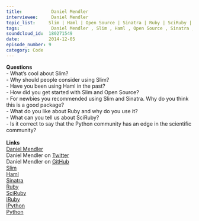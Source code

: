 ```yaml
--- 
title:           Daniel Mendler 
interviewee:     Daniel Mendler 
topic_list:     Slim | Haml | Open Source | Sinatra | Ruby | SciRuby | IRuby & IPython | Scientific software
tags:            Daniel Mendler , Slim , Haml , Open Source , Sinatra , Ruby , SciRuby , IRuby  IPython , Scientific software
soundcloud_id:  180271549
date:           2014-12-05
episode_number: 9
category: Code
---
```


<p class="show_notes_display"><b>Questions</b><br>- What’s cool about Slim?<br>- Why should people consider using Slim?<br>- Have you been using Haml in the past?<br>- How did you get started with Slim and Open Source?<br>- For newbies you recommended using Slim and Sinatra. Why do you think this is a good package?<br>- What do you like about Ruby and why do you use it?<br>- What can you tell us about SciRuby?<br>- Is it correct to say that the Python community has an edge in the scientific community?<br><br><b>Links</b><br><a rel="nofollow" target="_blank" href="http://daniel-mendler.de/">Daniel Mendler</a><br>Daniel Mendler on <a rel="nofollow" target="_blank" href="https://twitter.com/min4d">Twitter</a><br>Daniel Mendler on <a rel="nofollow" target="_blank" href="https://github.com/minad">GitHub</a><br><a rel="nofollow" target="_blank" href="http://slim-lang.com/">Slim</a><br><a rel="nofollow" target="_blank" href="http://haml.info/">Haml</a><br><a rel="nofollow" target="_blank" href="http://www.sinatrarb.com/">Sinatra</a><br><a rel="nofollow" target="_blank" href="https://www.ruby-lang.org/en/">Ruby</a><br><a rel="nofollow" target="_blank" href="http://sciruby.com/">SciRuby</a><br><a rel="nofollow" target="_blank" href="https://github.com/minad/iruby">IRuby</a><br><a rel="nofollow" target="_blank" href="http://ipython.org/">IPython</a><br><a rel="nofollow" target="_blank" href="https://www.python.org/">Python</a><br><br><br></p>

